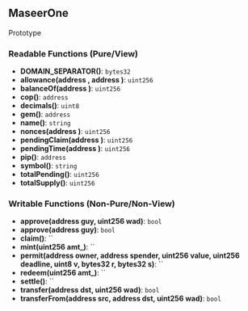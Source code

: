 ## MaseerOne

Prototype

### Readable Functions (Pure/View)
- **DOMAIN_SEPARATOR()**: `bytes32`
- **allowance(address , address )**: `uint256`
- **balanceOf(address )**: `uint256`
- **cop()**: `address`
- **decimals()**: `uint8`
- **gem()**: `address`
- **name()**: `string`
- **nonces(address )**: `uint256`
- **pendingClaim(address )**: `uint256`
- **pendingTime(address )**: `uint256`
- **pip()**: `address`
- **symbol()**: `string`
- **totalPending()**: `uint256`
- **totalSupply()**: `uint256`

### Writable Functions (Non-Pure/Non-View)
- **approve(address guy, uint256 wad)**: `bool`
- **approve(address guy)**: `bool`
- **claim()**: ``
- **mint(uint256 amt_)**: ``
- **permit(address owner, address spender, uint256 value, uint256 deadline, uint8 v, bytes32 r, bytes32 s)**: ``
- **redeem(uint256 amt_)**: ``
- **settle()**: ``
- **transfer(address dst, uint256 wad)**: `bool`
- **transferFrom(address src, address dst, uint256 wad)**: `bool`

